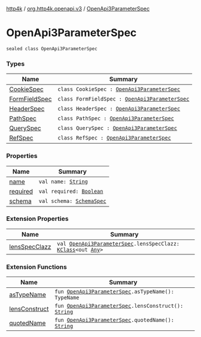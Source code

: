[http4k](../../index.md) / [org.http4k.openapi.v3](../index.md) / [OpenApi3ParameterSpec](./index.md)

# OpenApi3ParameterSpec

`sealed class OpenApi3ParameterSpec`

### Types

| Name | Summary |
|---|---|
| [CookieSpec](-cookie-spec/index.md) | `class CookieSpec : `[`OpenApi3ParameterSpec`](./index.md) |
| [FormFieldSpec](-form-field-spec/index.md) | `class FormFieldSpec : `[`OpenApi3ParameterSpec`](./index.md) |
| [HeaderSpec](-header-spec/index.md) | `class HeaderSpec : `[`OpenApi3ParameterSpec`](./index.md) |
| [PathSpec](-path-spec/index.md) | `class PathSpec : `[`OpenApi3ParameterSpec`](./index.md) |
| [QuerySpec](-query-spec/index.md) | `class QuerySpec : `[`OpenApi3ParameterSpec`](./index.md) |
| [RefSpec](-ref-spec/index.md) | `class RefSpec : `[`OpenApi3ParameterSpec`](./index.md) |

### Properties

| Name | Summary |
|---|---|
| [name](name.md) | `val name: `[`String`](https://kotlinlang.org/api/latest/jvm/stdlib/kotlin/-string/index.html) |
| [required](required.md) | `val required: `[`Boolean`](https://kotlinlang.org/api/latest/jvm/stdlib/kotlin/-boolean/index.html) |
| [schema](schema.md) | `val schema: `[`SchemaSpec`](../../org.http4k.openapi/-schema-spec/index.md) |

### Extension Properties

| Name | Summary |
|---|---|
| [lensSpecClazz](../../org.http4k.poet/lens-spec-clazz.md) | `val `[`OpenApi3ParameterSpec`](./index.md)`.lensSpecClazz: `[`KClass`](https://kotlinlang.org/api/latest/jvm/stdlib/kotlin.reflect/-k-class/index.html)`<out `[`Any`](https://kotlinlang.org/api/latest/jvm/stdlib/kotlin/-any/index.html)`>` |

### Extension Functions

| Name | Summary |
|---|---|
| [asTypeName](../../org.http4k.poet/as-type-name.md) | `fun `[`OpenApi3ParameterSpec`](./index.md)`.asTypeName(): TypeName` |
| [lensConstruct](../../org.http4k.poet/lens-construct.md) | `fun `[`OpenApi3ParameterSpec`](./index.md)`.lensConstruct(): `[`String`](https://kotlinlang.org/api/latest/jvm/stdlib/kotlin/-string/index.html) |
| [quotedName](../../org.http4k.poet/quoted-name.md) | `fun `[`OpenApi3ParameterSpec`](./index.md)`.quotedName(): `[`String`](https://kotlinlang.org/api/latest/jvm/stdlib/kotlin/-string/index.html) |
